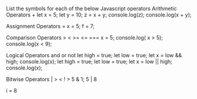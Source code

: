 List the symbols for each of the below Javascript operators
Arithmetic Operators +
let x = 5;
let y = 10;
z = x + y;
console.log(z);
console.log(x + y);

Assignment Operators =
x = 5;
f = 7;

Comparison Operators > < >= <= === 
 x = 5;
 console.log( x > 5);
 console.log(x < 9);

Logical Operators and or not
let high = true;
let low = true;
let x = low && high;
console.log(x);
let high = true;
let low = true;
let x = low || high;
console.log(x);

Bitwise Operators | > < ! >
5 & 1;
5 | 8

i = 8
